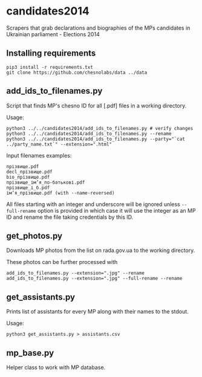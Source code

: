 candidates2014
==============

Scrapers that grab declarations and biographies of the MPs candidates in Ukrainian parliament - Elections 2014


## Installing requirements
```
pip3 install -r requirements.txt
git clone https://github.com/chesnolabs/data ../data
```


## add_ids_to_filenames.py
Script that finds MP's chesno ID for all [.pdf] files in a working directory.

Usage:
```
python3 ../../candidates2014/add_ids_to_filenames.py # verify changes
python3 ../../candidates2014/add_ids_to_filenames.py --rename
python3 ../../candidates2014/add_ids_to_filenames.py --party="`cat ../party_name.txt`" --extension=".html"
```
Input filenames examples:
```
прізвище.pdf
decl_прізвище.pdf
bio_прізвище.pdf
прізвище_ім’я_по-батькові.pdf
прізвище_і_б.pdf
ім’я_прізвище.pdf (with --name-reversed)
```
All files starting with an integer and underscore will be ignored unless `--full-rename` option is provided in which case it will use the integer as an MP ID and rename the file taking credentials by this ID.


## get_photos.py
Downloads MP photos from the list on rada.gov.ua to the working directory.

These photos can be further processed with
```
add_ids_to_filenames.py --extension=".jpg" --rename
add_ids_to_filenames.py --extension=".jpg" --full-rename --rename
```


## get_assistants.py
Prints list of assistants for every MP along with their names to the stdout.

Usage:
```
python3 get_assistants.py > assistants.csv
```


## mp_base.py
Helper class to work with MP database.
